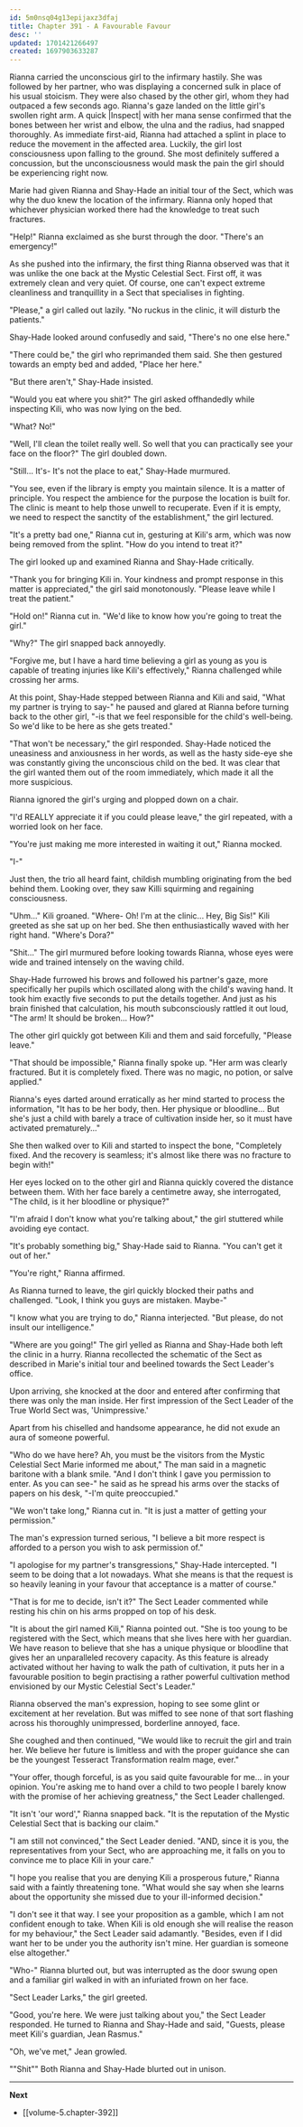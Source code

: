 ```yaml
---
id: 5m0nsq04g13epijaxz3dfaj
title: Chapter 391 - A Favourable Favour
desc: ''
updated: 1701421266497
created: 1697903633287
---
```


Rianna carried the unconscious girl to the infirmary hastily. She was followed by her partner, who was displaying a concerned sulk in place of his usual stoicism. They were also chased by the other girl, whom they had outpaced a few seconds ago. Rianna's gaze landed on the little girl's swollen right arm. A quick |Inspect| with her mana sense confirmed that the bones between her wrist and elbow, the ulna and the radius, had snapped thoroughly. As immediate first-aid, Rianna had attached a splint in place to reduce the movement in the affected area. Luckily, the girl lost consciousness upon falling to the ground. She most definitely suffered a concussion, but the unconsciousness would mask the pain the girl should be experiencing right now.

Marie had given Rianna and Shay-Hade an initial tour of the Sect, which was why the duo knew the location of the infirmary. Rianna only hoped that whichever physician worked there had the knowledge to treat such fractures.

"Help!" Rianna exclaimed as she burst through the door. "There's an emergency!"

As she pushed into the infirmary, the first thing Rianna observed was that it was unlike the one back at the Mystic Celestial Sect. First off, it was extremely clean and very quiet. Of course, one can't expect extreme cleanliness and tranquillity in a Sect that specialises in fighting.

"Please," a girl called out lazily. "No ruckus in the clinic, it will disturb the patients."

Shay-Hade looked around confusedly and said, "There's no one else here."

"There could be," the girl who reprimanded them said. She then gestured towards an empty bed and added, "Place her here."

"But there aren't," Shay-Hade insisted.

"Would you eat where you shit?" The girl asked offhandedly while inspecting Kili, who was now lying on the bed.

"What? No!"

"Well, I'll clean the toilet really well. So well that you can practically see your face on the floor?" The girl doubled down.

"Still... It's- It's not the place to eat," Shay-Hade murmured.

"You see, even if the library is empty you maintain silence. It is a matter of principle. You respect the ambience for the purpose the location is built for. The clinic is meant to help those unwell to recuperate. Even if it is empty, we need to respect the sanctity of the establishment," the girl lectured.

"It's a pretty bad one," Rianna cut in, gesturing at Kili's arm, which was now being removed from the splint. "How do you intend to treat it?"

The girl looked up and examined Rianna and Shay-Hade critically.

"Thank you for bringing Kili in. Your kindness and prompt response in this matter is appreciated," the girl said monotonously. "Please leave while I treat the patient."

"Hold on!" Rianna cut in. "We'd like to know how you're going to treat the girl."

"Why?" The girl snapped back annoyedly.

"Forgive me, but I have a hard time believing a girl as young as you is capable of treating injuries like Kili's effectively," Rianna challenged while crossing her arms.

At this point, Shay-Hade stepped between Rianna and Kili and said, "What my partner is trying to say-" he paused and glared at Rianna before turning back to the other girl, "-is that we feel responsible for the child's well-being. So we'd like to be here as she gets treated."

"That won't be necessary," the girl responded. Shay-Hade noticed the uneasiness and anxiousness in her words, as well as the hasty side-eye she was constantly giving the unconscious child on the bed. It was clear that the girl wanted them out of the room immediately, which made it all the more suspicious.

Rianna ignored the girl's urging and plopped down on a chair.

"I'd REALLY appreciate it if you could please leave," the girl repeated, with a worried look on her face.

"You're just making me more interested in waiting it out," Rianna mocked.

"I-"

Just then, the trio all heard faint, childish mumbling originating from the bed behind them. Looking over, they saw Killi squirming and regaining consciousness.

"Uhm..." Kili groaned. "Where- Oh! I'm at the clinic... Hey, Big Sis!" Kili greeted as she sat up on her bed. She then enthusiastically waved with her right hand. "Where's Dora?"

"Shit..." The girl murmured before looking towards Rianna, whose eyes were wide and trained intensely on the waving child.

Shay-Hade furrowed his brows and followed his partner's gaze, more specifically her pupils which oscillated along with the child's waving hand. It took him exactly five seconds to put the details together. And just as his brain finished that calculation, his mouth subconsciously rattled it out loud, "The arm! It should be broken... How?"

The other girl quickly got between Kili and them and said forcefully, "Please leave."

"That should be impossible," Rianna finally spoke up. "Her arm was clearly fractured. But it is completely fixed. There was no magic, no potion, or salve applied."

Rianna's eyes darted around erratically as her mind started to process the information, "It has to be her body, then. Her physique or bloodline... But she's just a child with barely a trace of cultivation inside her, so it must have activated prematurely..."

She then walked over to Kili and started to inspect the bone, "Completely fixed. And the recovery is seamless; it's almost like there was no fracture to begin with!"

Her eyes locked on to the other girl and Rianna quickly covered the distance between them. With her face barely a centimetre away, she interrogated, "The child, is it her bloodline or physique?"

"I'm afraid I don't know what you're talking about," the girl stuttered while avoiding eye contact.

"It's probably something big," Shay-Hade said to Rianna. "You can't get it out of her."

"You're right," Rianna affirmed.

As Rianna turned to leave, the girl quickly blocked their paths and challenged. "Look, I think you guys are mistaken. Maybe-"

"I know what you are trying to do," Rianna interjected. "But please, do not insult our intelligence."

"Where are you going!" The girl yelled as Rianna and Shay-Hade both left the clinic in a hurry. Rianna recollected the schematic of the Sect as described in Marie's initial tour and beelined towards the Sect Leader's office.

Upon arriving, she knocked at the door and entered after confirming that there was only the man inside. Her first impression of the Sect Leader of the True World Sect was, 'Unimpressive.'

Apart from his chiselled and handsome appearance, he did not exude an aura of someone powerful.

"Who do we have here? Ah, you must be the visitors from the Mystic Celestial Sect Marie informed me about," The man said in a magnetic baritone with a blank smile. "And I don't think I gave you permission to enter. As you can see-" he said as he spread his arms over the stacks of papers on his desk, "-I'm quite preoccupied."

"We won't take long," Rianna cut in. "It is just a matter of getting your permission."

The man's expression turned serious, "I believe a bit more respect is afforded to a person you wish to ask permission of."

"I apologise for my partner's transgressions," Shay-Hade intercepted. "I seem to be doing that a lot nowadays. What she means is that the request is so heavily leaning in your favour that acceptance is a matter of course."

"That is for me to decide, isn't it?" The Sect Leader commented while resting his chin on his arms propped on top of his desk.

"It is about the girl named Kili," Rianna pointed out. "She is too young to be registered with the Sect, which means that she lives here with her guardian. We have reason to believe that she has a unique physique or bloodline that gives her an unparalleled recovery capacity. As this feature is already activated without her having to walk the path of cultivation, it puts her in a favourable position to begin practising a rather powerful cultivation method envisioned by our Mystic Celestial Sect's Leader."

Rianna observed the man's expression, hoping to see some glint or excitement at her revelation. But was miffed to see none of that sort flashing across his thoroughly unimpressed, borderline annoyed, face.

She coughed and then continued, "We would like to recruit the girl and train her. We believe her future is limitless and with the proper guidance she can be the youngest Tesseract Transformation realm mage, ever."

"Your offer, though forceful, is as you said quite favourable for me... in your opinion. You're asking me to hand over a child to two people I barely know with the promise of her achieving greatness," the Sect Leader challenged.

"It isn't 'our word'," Rianna snapped back. "It is the reputation of the Mystic Celestial Sect that is backing our claim."

"I am still not convinced," the Sect Leader denied. "AND, since it is you, the representatives from your Sect, who are approaching me, it falls on you to convince me to place Kili in your care."

"I hope you realise that you are denying Kili a prosperous future," Rianna said with a faintly threatening tone. "What would she say when she learns about the opportunity she missed due to your ill-informed decision."

"I don't see it that way. I see your proposition as a gamble, which I am not confident enough to take. When Kili is old enough she will realise the reason for my behaviour," the Sect Leader said adamantly. "Besides, even if I did want her to be under you the authority isn't mine. Her guardian is someone else altogether."

"Who-" Rianna blurted out, but was interrupted as the door swung open and a familiar girl walked in with an infuriated frown on her face.

"Sect Leader Larks," the girl greeted.

"Good, you're here. We were just talking about you," the Sect Leader responded. He turned to Rianna and Shay-Hade and said, "Guests, please meet Kili's guardian, Jean Rasmus."

"Oh, we've met," Jean growled.

""Shit"" Both Rianna and Shay-Hade blurted out in unison.

____

**Next**
* [[volume-5.chapter-392]]